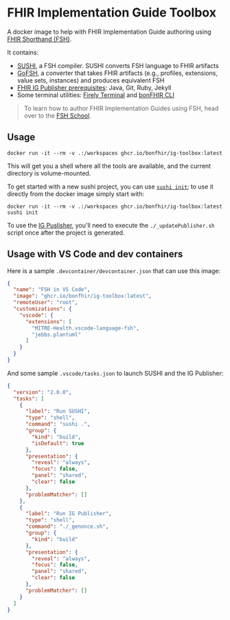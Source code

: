 # FHIR Implementation Guide Toolbox

A docker image to help with FHIR Implementation Guide authoring using [FHIR Shorthand (FSH)](https://hl7.org/fhir/uv/shorthand/).

It contains:

- [SUSHI](https://fshschool.org/docs/sushi/), a FSH compiler. SUSHI converts FSH language to FHIR artifacts
- [GoFSH](https://fshschool.org/docs/gofsh/), a converter that takes FHIR artifacts (e.g., profiles, extensions, value sets, instances) and produces equivalent FSH
- [FHIR IG Publisher prerequisites](https://confluence.hl7.org/display/FHIR/IG+Publisher+Documentation): Java, Git, Ruby, Jekyll
- Some terminal utilities: [Firely Terminal](https://docs.fire.ly/projects/Firely-Terminal/index.html) and [bonFHIR CLI](https://bonfhir.dev/packages/cli)

> To learn how to author FHIR Implementation Guides using FSH, head over to the [FSH School](https://fshschool.org/).

## Usage

```shell
docker run -it --rm -v .:/workspaces ghcr.io/bonfhir/ig-toolbox:latest
```

This will get you a shell where all the tools are available, and the current directory is volume-mounted.

To get started with a new sushi project, you can use [`sushi init`](https://fshschool.org/docs/sushi/project/#initializing-a-sushi-project); to use it directly from the docker image simply start with:

```shell
docker run -it --rm -v .:/workspaces ghcr.io/bonfhir/ig-toolbox:latest sushi init
```

To use the [IG Puslisher](https://confluence.hl7.org/display/FHIR/IG+Publisher+Documentation), you'll need to execute the `./_updatePublisher.sh` script once after the project is generated.

## Usage with VS Code and dev containers

Here is a sample `.devcontainer/devcontainer.json` that can use this image:

```json
{
  "name": "FSH in VS Code",
  "image": "ghcr.io/bonfhir/ig-toolbox:latest",
  "remoteUser": "root",
  "customizations": {
    "vscode": {
      "extensions": [
        "MITRE-Health.vscode-language-fsh",
        "jebbs.plantuml"
      ]
    }
  }
}
```

And some sample `.vscode/tasks.json` to launch SUSHI and the IG Publisher:

```json
{
  "version": "2.0.0",
  "tasks": [
    {
      "label": "Run SUSHI",
      "type": "shell",
      "command": "sushi .",
      "group": {
        "kind": "build",
        "isDefault": true
      },
      "presentation": {
        "reveal": "always",
        "focus": false,
        "panel": "shared",
        "clear": false
      },
      "problemMatcher": []
    },
    {
      "label": "Run IG Publisher",
      "type": "shell",
      "command": "./_genonce.sh",
      "group": {
        "kind": "build"
      },
      "presentation": {
        "reveal": "always",
        "focus": false,
        "panel": "shared",
        "clear": false
      },
      "problemMatcher": []
    }
  ]
}
```